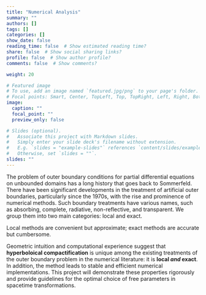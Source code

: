 ```yaml
---
title: "Numerical Analysis"
summary: ""
authors: []
tags: []
categories: []
show_date: false
reading_time: false  # Show estimated reading time?
share: false  # Show social sharing links?
profile: false  # Show author profile?
comments: false  # Show comments?

weight: 20

# Featured image
# To use, add an image named `featured.jpg/png` to your page's folder.
# Focal points: Smart, Center, TopLeft, Top, TopRight, Left, Right, BottomLeft, Bottom, BottomRight.
image:
  caption: ""
  focal_point: ""
  preview_only: false

# Slides (optional).
#   Associate this project with Markdown slides.
#   Simply enter your slide deck's filename without extension.
#   E.g. `slides = "example-slides"` references `content/slides/example-slides.md`.
#   Otherwise, set `slides = ""`.
slides: ""
---
```


The problem of outer boundary conditions for partial differential equations on unbounded domains has a long history that goes back to Sommerfeld. There have been significant developments in the treatment of artificial outer boundaries, particularly since the 1970s, with the rise and prominence of numerical methods. Such boundary treatments have various names, such as absorbing, complete, radiative, non-reflective, and transparent. We group them into two main categories: local and exact. 

Local methods are convenient but approximate; exact methods are accurate but cumbersome.

Geometric intuition and computational experience suggest that **hyperboloical compactification** is unique among the existing treatments of the outer boundary problem in the numerical literature: it is **local _and_ exact**. In addition, the method leads to stable and efficient numerical implementations. This project will demonstrate these properties rigorously and provide guidelines for the optimal choice of free parameters in spacetime transformations.
